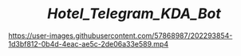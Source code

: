 <div align="center"> 

# ***Hotel_Telegram_KDA_Bot***

</div>


https://user-images.githubusercontent.com/57868987/202293854-1d3bf812-0b4d-4eac-ae5c-2de06a33e589.mp4

